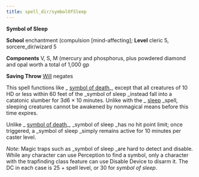 ```yaml
---
title: spell_dir/symbolOfSleep
---
```

 **Symbol of Sleep**

**School** enchantment (compulsion [mind-affecting]; **Level** cleric 5, sorcere_dir/wizard 5

**Components** V, S, M (mercury and phosphorus, plus powdered diamond and opal worth a total of 1,000 gp

**Saving Throw** [Will](../combat#_will) negates

This spell functions like _ [symbol of death](symbolOfDeath#_symbol-of-death)_, except that all creatures of 10 HD or less within 60 feet of the _symbol of sleep _instead fall into a catatonic slumber for 3d6 × 10 minutes. Unlike with the _ [sleep](sleep#_sleep) _spell, sleeping creatures cannot be awakened by nonmagical means before this time expires.

Unlike _ [symbol of death](symbolOfDeath#_symbol-of-death)_, _symbol of sleep _has no hit point limit; once triggered, a _symbol of sleep _simply remains active for 10 minutes per caster level.

_Note_: Magic traps such as _symbol of sleep _are hard to detect and disable. While any character can use Perception to find a symbol, only a character with the trapfinding class feature can use Disable Device to disarm it. The DC in each case is 25 + spell level, or 30 for _symbol of sleep_.


